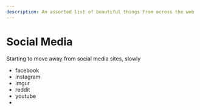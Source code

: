```yaml
---
description: An assorted list of beautiful things from across the web
---
```


# Social Media

Starting to move away from social media sites, slowly 

* facebook
* instagram
* imgur
* reddit 
* youtube
* 
